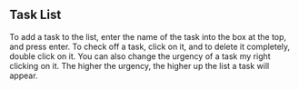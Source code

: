 ## Task List

To add a task to the list, enter the name of the task into the box at the top, and press enter. To check off a task, click on it, and to delete it completely, double click on it. You can also change the urgency of a task my right clicking on it. The higher the urgency, the higher up the list a task will appear.
